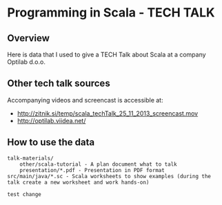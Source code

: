 Programming in Scala - TECH TALK
==============


Overview
--------------

Here is data that I used to give a TECH Talk about Scala at a company Optilab d.o.o.

Other tech talk sources
--------------

Accompanying videos and screencast is accessible at:
- http://zitnik.si/temp/scala_techTalk_25_11_2013_screencast.mov
- http://optilab.viidea.net/

How to use the data
--------------

    talk-materials/
        other/scala-tutorial - A plan document what to talk
        presentation/*.pdf - Presentation in PDF format
    src/main/java/*.sc - Scala worksheets to show examples (during the talk create a new worksheet and work hands-on)

    test change